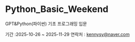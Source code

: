 # Python_Basic_Weekend
GPT&amp;Python(파이썬) 기초 프로그래밍 입문

기간 :2025-10-26 ~ 2025-11-29
연락처 : kennysy@naver.com 

